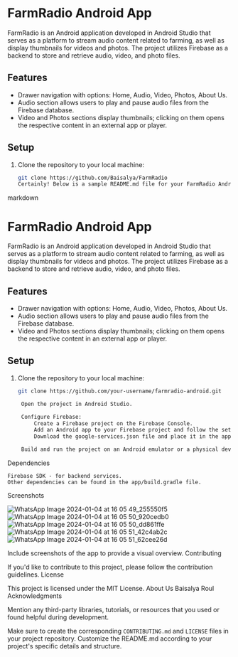 # FarmRadio Android App

FarmRadio is an Android application developed in Android Studio that serves as a platform to stream audio content related to farming, as well as display thumbnails for videos and photos. The project utilizes Firebase as a backend to store and retrieve audio, video, and photo files.

## Features

- Drawer navigation with options: Home, Audio, Video, Photos, About Us.
- Audio section allows users to play and pause audio files from the Firebase database.
- Video and Photos sections display thumbnails; clicking on them opens the respective content in an external app or player.

## Setup

1. Clone the repository to your local machine:

   ```bash
   git clone https://github.com/Baisalya/FarmRadio
   Certainly! Below is a sample README.md file for your FarmRadio Android app project on GitHub. Make sure to replace the placeholders with actual details about your project.

markdown

# FarmRadio Android App

FarmRadio is an Android application developed in Android Studio that serves as a platform to stream audio content related to farming, as well as display thumbnails for videos and photos. The project utilizes Firebase as a backend to store and retrieve audio, video, and photo files.

## Features

- Drawer navigation with options: Home, Audio, Video, Photos, About Us.
- Audio section allows users to play and pause audio files from the Firebase database.
- Video and Photos sections display thumbnails; clicking on them opens the respective content in an external app or player.

## Setup

1. Clone the repository to your local machine:

   ```bash
   git clone https://github.com/your-username/farmradio-android.git

    Open the project in Android Studio.

    Configure Firebase:
        Create a Firebase project on the Firebase Console.
        Add an Android app to your Firebase project and follow the setup instructions.
        Download the google-services.json file and place it in the app/ directory of your project.

    Build and run the project on an Android emulator or a physical device.

Dependencies

    Firebase SDK - for backend services.
    Other dependencies can be found in the app/build.gradle file.

Screenshots

![WhatsApp Image 2024-01-04 at 16 05 49_255550f5](https://github.com/Baisalya/FarmRadio/assets/84311059/cf39c22c-36b0-45d9-ac0b-7524d40bec5e)
![WhatsApp Image 2024-01-04 at 16 05 50_920cedb0](https://github.com/Baisalya/FarmRadio/assets/84311059/f7d4fd28-e360-45ec-a632-7fc651a567d4)
![WhatsApp Image 2024-01-04 at 16 05 50_dd861ffe](https://github.com/Baisalya/FarmRadio/assets/84311059/3db68e2f-0bdf-42a3-b207-a94967d68851)
![WhatsApp Image 2024-01-04 at 16 05 51_42c4ab2c](https://github.com/Baisalya/FarmRadio/assets/84311059/df27ecd3-bc6c-420a-a463-15f2d7fc5844)
![WhatsApp Image 2024-01-04 at 16 05 51_62cee26d](https://github.com/Baisalya/FarmRadio/assets/84311059/d35b684b-766c-4241-a37e-4e45533da9a4)

Include screenshots of the app to provide a visual overview.
Contributing

If you'd like to contribute to this project, please follow the contribution guidelines.
License

This project is licensed under the MIT License.
About Us
Baisalya Roul
Acknowledgments

Mention any third-party libraries, tutorials, or resources that you used or found helpful during development.

Make sure to create the corresponding `CONTRIBUTING.md` and `LICENSE` files in your project repository. Customize the README.md according to your project's specific details and structure.

